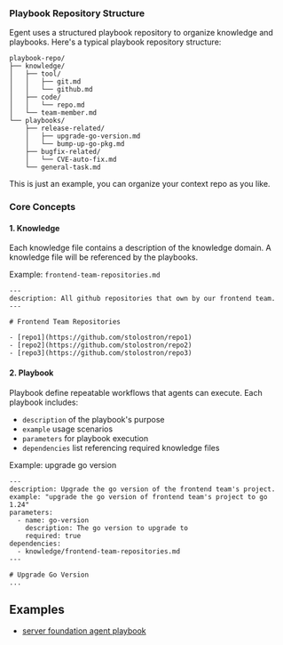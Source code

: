 ### Playbook Repository Structure

Egent uses a structured playbook repository to organize knowledge and playbooks. Here's a typical playbook repository structure:

```
playbook-repo/
├── knowledge/
│   ├── tool/
│   │   ├── git.md
│   │   └── github.md
│   ├── code/
│   │   └── repo.md
│   └── team-member.md
└── playbooks/
    ├── release-related/
    │   ├── upgrade-go-version.md
    │   └── bump-up-go-pkg.md
    ├── bugfix-related/
    │   └── CVE-auto-fix.md
    └── general-task.md
```

This is just an example, you can organize your context repo as you like.

### Core Concepts

#### 1. Knowledge

Each knowledge file contains a description of the knowledge domain. A knowledge file will be referenced by the playbooks.

Example: `frontend-team-repositories.md`

```
---
description: All github repositories that own by our frontend team.
---

# Frontend Team Repositories

- [repo1](https://github.com/stolostron/repo1)
- [repo2](https://github.com/stolostron/repo2)
- [repo3](https://github.com/stolostron/repo3)

```

#### 2. Playbook

Playbook define repeatable workflows that agents can execute. Each playbook includes:

- `description` of the playbook's purpose
- `example` usage scenarios
- `parameters` for playbook execution
- `dependencies` list referencing required knowledge files

Example: upgrade go version

```
---
description: Upgrade the go version of the frontend team's project.
example: "upgrade the go version of frontend team's project to go 1.24"
parameters:
  - name: go-version
    description: The go version to upgrade to
    required: true
dependencies:
  - knowledge/frontend-team-repositories.md
---

# Upgrade Go Version
...

```

## Examples

- [server foundation agent playbook](https://github.com/stolostron/server-foundation-agent-playbook)
